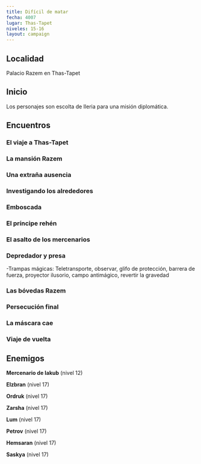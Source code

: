 ```yaml
---
title: Difícil de matar
fecha: 4007
lugar: Thas-Tapet
niveles: 15-16
layout: campaign
---
```


## Localidad

Palacio Razem en Thas-Tapet

## Inicio

Los personajes son escolta de Ileria para una misión diplomática.

## Encuentros

### El viaje a Thas-Tapet

### La mansión Razem

### Una extraña ausencia

### Investigando los alrededores

### Emboscada

### El príncipe rehén

### El asalto de los mercenarios

### Depredador y presa

-Trampas mágicas: Teletransporte, observar, glifo de protección, barrera de fuerza, proyector ilusorio, campo antimágico, revertir la gravedad

### Las bóvedas Razem

### Persecución final

### La máscara cae

### Viaje de vuelta

## Enemigos

**Mercenario de Iakub** (nivel 12)

**Elzbran** (nivel 17)

**Ordruk** (nivel 17)

**Zarsha** (nivel 17)

**Lum** (nivel 17)

**Petrov** (nivel 17)

**Hemsaran** (nivel 17)

**Saskya** (nivel 17)


